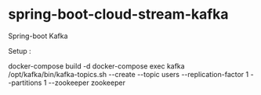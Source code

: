 # spring-boot-cloud-stream-kafka

Spring-boot Kafka 

Setup :

docker-compose build -d
docker-compose exec kafka /opt/kafka/bin/kafka-topics.sh --create --topic users --replication-factor 1 --partitions 1 --zookeeper zookeeper

